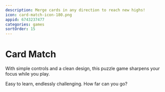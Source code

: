 ```yaml
---
description: Merge cards in any direction to reach new highs!
icon: card-match-icon-180.png
appid: 6743237477
categories: games
sortOrder: 15
---
```

# Card Match

With simple controls and a clean design, this puzzle game sharpens your focus while you play.

Easy to learn, endlessly challenging. How far can you go?
